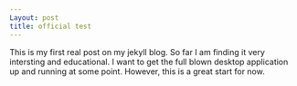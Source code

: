 ```yaml
---
Layout: post
title: official test 
---
```


This is my first real post on my jekyll blog.
So far I am finding it very intersting and educational. I want to get the full blown desktop application up and running at some point. 
However, this is a great start for now.  

